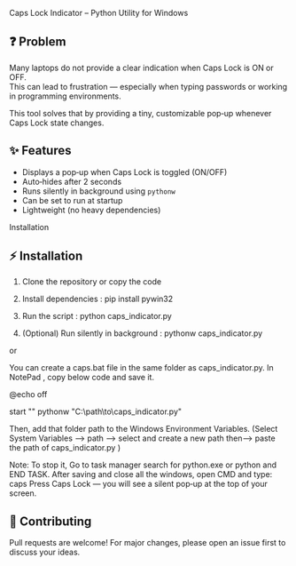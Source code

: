 Caps Lock Indicator – Python Utility for Windows

## ❓ Problem
Many laptops do not provide a clear indication when Caps Lock is ON or OFF.  
This can lead to frustration — especially when typing passwords or working in programming environments.

This tool solves that by providing a tiny, customizable pop‑up whenever Caps Lock state changes.

## ✨ Features
- Displays a pop‑up when Caps Lock is toggled (ON/OFF)
- Auto‑hides after 2 seconds
- Runs silently in background using `pythonw`
- Can be set to run at startup
- Lightweight (no heavy dependencies)

Installation
## ⚡ Installation
1. Clone the repository or copy the code

2. Install dependencies :   pip install pywin32

3. Run the script : python caps_indicator.py

4. (Optional) Run silently in background : pythonw caps_indicator.py

or 

You can create a caps.bat file in the same folder as caps_indicator.py.
In NotePad , copy below code and save it.

@echo off

start "" pythonw "C:\path\to\caps_indicator.py"

Then, add that folder path to the Windows Environment Variables. (Select System Variables --> path --> select and create a new path then-->  paste the path  of caps_indicator.py )

Note: To stop it, Go to task manager search for python.exe or python and END TASK.
After saving and close all the windows, open CMD and type:    caps
Press Caps Lock — you will see a silent pop‑up at the top of your screen.

## 🤝 Contributing
Pull requests are welcome! For major changes, please open an issue first to discuss your ideas.

